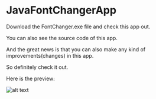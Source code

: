 # JavaFontChangerApp

Download the FontChanger.exe file and check this app out.

You can also see the source code of this app.

And the great news is that you can also make any kind of improvements(changes) in this app.

So definitely check it out.

Here is the preview:

![alt text](https://i.ibb.co/phPvXtx/font-Changer-Preview.jpg)
